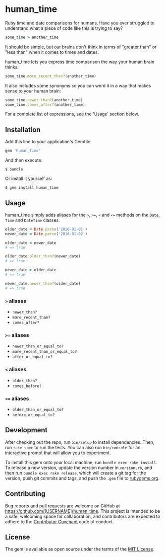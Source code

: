 # human_time

Ruby time and date comparisons for humans. Have you ever struggled to understand what a piece of code like this is trying to say?

```ruby
some_time > another_time
```

It should be simple, but our brains don't think in terms of "greater than" or "less than" when it comes to times and dates.

human_time lets you express time comparison the way your human brain thinks:

```ruby
some_time.more_recent_than?(another_time)
```

It also includes some synonyms so you can word it in a way that makes sense to your human brain:

```ruby
some_time.newer_than?(another_time)
some_time.comes_after?(another_time)
```

For a complete list of expressions, see the 'Usage' section below.


## Installation

Add this line to your application's Gemfile:

```ruby
gem 'human_time'
```

And then execute:

    $ bundle

Or install it yourself as:

    $ gem install human_time

## Usage

human_time simply adds aliases for the `>`, `>=`, `<` and `<=` methods on the `Date`, `Time` and `DateTime` classes.

```ruby
older_date = Date.parse('2016-01-01')
newer_date = Date.parse('2016-01-02')

older_date < newer_date
# => true

older_date.older_than?(newer_date)
# => true

newer_date > older_date
# => true

newer_date.newer_than?(older_date)
# => true
```

### `>` aliases

- `newer_than?`
- `more_recent_than?`
- `comes_after?`

### `>=` aliases

- `newer_than_or_equal_to?`
- `more_recent_than_or_equal_to?`
- `after_or_equal_to?`

### `<` aliases

- `older_than?`
- `comes_before?`

### `<=` aliases

- `older_than_or_equal_to?`
- `before_or_equal_to?`

## Development

After checking out the repo, run `bin/setup` to install dependencies. Then, run `rake spec` to run the tests. You can also run `bin/console` for an interactive prompt that will allow you to experiment.

To install this gem onto your local machine, run `bundle exec rake install`. To release a new version, update the version number in `version.rb`, and then run `bundle exec rake release`, which will create a git tag for the version, push git commits and tags, and push the `.gem` file to [rubygems.org](https://rubygems.org).

## Contributing

Bug reports and pull requests are welcome on GitHub at https://github.com/[USERNAME]/human_time. This project is intended to be a safe, welcoming space for collaboration, and contributors are expected to adhere to the [Contributor Covenant](http://contributor-covenant.org) code of conduct.


## License

The gem is available as open source under the terms of the [MIT License](http://opensource.org/licenses/MIT).
